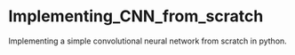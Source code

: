 # Implementing_CNN_from_scratch
Implementing a simple convolutional neural network from scratch in python.
